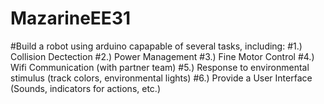 # MazarineEE31
#Build a robot using arduino capapable of several tasks, including:
#1.) Collision Dectection
#2.) Power Management
#3.) Fine Motor Control
#4.) Wifi Communication (with partner team)
#5.) Response to environmental stimulus (track colors, environmental lights)
#6.) Provide a User Interface (Sounds, indicators for actions, etc.)

